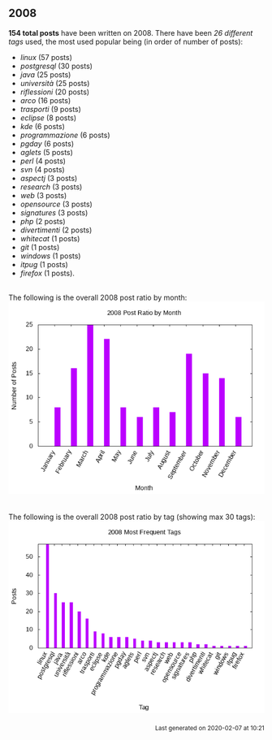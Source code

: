## 2008 

**154 total posts** have been written on 2008.
There have been *26 different tags* used, the most
used popular being (in order of number of posts):
 
- *linux* (57 posts)  
- *postgresql* (30 posts)  
- *java* (25 posts)  
- *università* (25 posts)  
- *riflessioni* (20 posts)  
- *arco* (16 posts)  
- *trasporti* (9 posts)  
- *eclipse* (8 posts)  
- *kde* (6 posts)  
- *programmazione* (6 posts)  
- *pgday* (6 posts)  
- *aglets* (5 posts)  
- *perl* (4 posts)  
- *svn* (4 posts)  
- *aspectj* (3 posts)  
- *research* (3 posts)  
- *web* (3 posts)  
- *opensource* (3 posts)  
- *signatures* (3 posts)  
- *php* (2 posts)  
- *divertimenti* (2 posts)  
- *whitecat* (1 posts)  
- *git* (1 posts)  
- *windows* (1 posts)  
- *itpug* (1 posts)  
- *firefox* (1 posts).<br/>
<br/>
The following is the overall 2008 post ratio by month:
<br/>
    <center>
      <img src="/images/stats/2008-months.png" alt="2008 post ratio per month" />
    </center>
<br/>

<br/>
The following is the overall 2008 post ratio by tag (showing max 30 tags):
<br/>
  <center>
    <img src="/images/stats/2008-tags.png" alt="2008 post ratio per tag" />
  </center>
<br/>

<div align="right">
<small>
Last generated on 2020-02-07 at 10:21
</small>
</div>

<br/>
